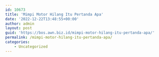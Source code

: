 ```yaml
---
id: 10673
title: 'Mimpi Motor Hilang Itu Pertanda Apa'
date: '2022-12-22T13:48:55+00:00'
author: admin
layout: post
guid: 'https://bos.awn.biz.id/mimpi-motor-hilang-itu-pertanda-apa/'
permalink: /mimpi-motor-hilang-itu-pertanda-apa/
categories:
    - Uncategorized
---
```


